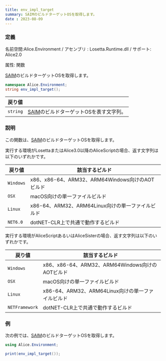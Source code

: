 ```yaml
---
title: env_impl_target
summary: SAIMのビルドターゲットOSを取得します。
date : 2023-08-09
---
```

### 定義
名前空間:Alice.Environment / アセンブリ : Losetta.Runtime.dll / サポート: Alice2.0

属性: 関数

[SAIM](../../../general/saim.md)のビルドターゲットOSを取得します。

```cs title="AliceScript"
namespace Alice.Environment;
string env_impl_target();
```

|戻り値| |
|-|-|
|`string`|[SAIM](../../../general/saim.md)のビルドターゲットOSを表す文字列。|

### 説明
この関数は、[SAIM](../../../general/saim.md)のビルドターゲットOSを取得します。

実行する環境がLosettaまたはAlice3.0以降のAliceScriptの場合、返す文字列は以下のいずれかです。

|戻り値|該当するビルド|
|-|-|
|`Windows`|x86、x86-64、ARM32、ARM64Windows向けのAOTビルド|
|`OSX`|macOS向けの単一ファイルビルド|
|`Linux`|x86-64、ARM32、ARM64Linux向けの単一ファイルビルド|
|`NET6.0`|dotNET-CLR上で共通で動作するビルド|

実行する環境がAliceScriptあるいはAliceSisterの場合、返す文字列は以下のいずれかです。

|戻り値|該当するビルド|
|-|-|
|`Windows`|x86、x86-64、ARM32、ARM64Windows向けのAOTビルド|
|`OSX`|macOS向けの単一ファイルビルド|
|`Linux`|x86-64、ARM32、ARM64Linux向けの単一ファイルビルド|
|`NETFramework`|dotNET-CLR上で共通で動作するビルド|

### 例
次の例では、[SAIM](../../../general/saim.md)のビルドターゲットOSを取得します。

```cs title="AliceScript"
using Alice.Environment;

print(env_impl_target());
```